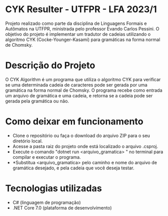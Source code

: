 # CYK Resulter - UTFPR - LFA 2023/1

Projeto realizado como parte da disciplina de Linguagens Formais e Autômatos na UTFPR, ministrada pelo professor Evando Carlos Pessini. O objetivo do projeto é implementar um tradutor de cadeias utilizando o algoritmo CYK (Cocke-Younger-Kasami) para gramáticas na forma normal de Chomsky.

# Descrição do Projeto

O CYK Algorithm é um programa que utiliza o algoritmo CYK para verificar se uma determinada cadeia de caracteres pode ser gerada por uma gramática na forma normal de Chomsky. O programa recebe como entrada um arquivo de gramática e uma cadeia, e retorna se a cadeia pode ser gerada pela gramática ou não.

# Como deixar em funcionamento

- Clone o repositório ou faça o download do arquivo ZIP para o seu diretório local.
- Acesse a pasta raiz do projeto onde está localizado o arquivo .csproj.
- Execute o comando "dotnet run <arquivo_gramatica> <cadeia>" no terminal para compilar e executar o programa.
- *Substitua <arquivo_gramatica> pelo caminho e nome do arquivo de gramática desejado, e <cadeia> pela cadeia que você deseja testar.

# Tecnologias utilizadas

- C# (linguagem de programação)
- .NET Core 7.0 (plataforma de desenvolvimento)